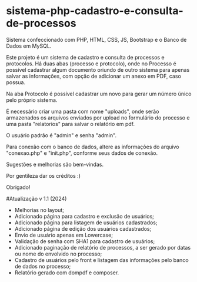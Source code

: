 # sistema-php-cadastro-e-consulta-de-processos

Sistema confeccionado com PHP, HTML, CSS, JS, Bootstrap e o Banco de Dados em MySQL. 

Este projeto é um sistema de cadastro e consulta de processos e protocolos. Há duas abas (processo e protocolo), onde no Processo é possível cadastrar algum documento oriundo de outro sistema para apenas salvar as informações, com opção de adicionar um anexo em PDF, caso possua. 

Na aba Protocolo é possível cadastrar um novo para gerar um número único pelo próprio sistema.


É necessário criar uma pasta com nome "uploads", onde serão armazenados os arquivos enviados por upload no formulário do processo e uma pasta "relatorios" para salvar o relatório em pdf.


O usuário padrão é "admin" e senha "admin". 

Para conexão com o banco de dados, altere as informações do arquivo "conexao.php" e "init.php", conforme seus dados de conexão.


Sugestões e melhorias são bem-vindas.

Por gentileza dar os créditos :)

Obrigado!

#Atualização v 1.1 (2024)

- Melhorias no layout;
- Adicionado página para cadastro e exclusão de usuários;
- Adicionado página para listagem de usuários cadastrados;
- Adicionado página de edição dos usuários cadastrados;
- Envio de usuário apenas em Lowercase;
- Validação de senha com SHA1 para cadastro de usuários; 
- Adicionado paginação de relatório de processos, a ser gerado por datas ou nome do envolvido no processo;
- Cadastro de usuários pelo front e listagem das informações pelo banco de dados no processo;
- Relatório gerado com dompdf e composer.
